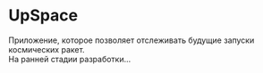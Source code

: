 # UpSpace
Приложение, которое позволяет отслеживать будущие запуски космических ракет.  
На ранней стадии разработки...
